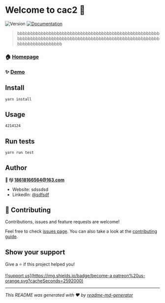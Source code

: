 # Welcome to cac2 👋
![Version](https://img.shields.io/badge/version-1.0.0-blue.svg?cacheSeconds=2592000)
[![Documentation](https://img.shields.io/badge/documentation-yes-brightgreen.svg)](dddddddddddddddddd)

> bbbbbbbbbbbbbbbbbbbbbbbbbbbbbbbbbbbbbbbbbbbbbbbbbbbbbbbbbbbbbbbbbbbbbbbbbbbbbbbbbbbbbbbbbbbbbbbbbbbbbbbbbbbbbbbbbbbbbbbbbbbbb

### 🏠 [Homepage](hhhhhhhhhhhhhhh)

### ✨ [Demo](hhhhhhhhhhhhhhhhhhhh)

## Install

```sh
yarn install
```

## Usage

```sh
4214124
```

## Run tests

```sh
yarn run test
```

## Author

👤 **fjl <18618166564@163.com>**

* Website: sdssdsd
* LinkedIn: [@sdfsdf](https://linkedin.com/in/sdfsdf)

## 🤝 Contributing

Contributions, issues and feature requests are welcome!

Feel free to check [issues page](1212). You can also take a look at the [contributing guide](3123123).

## Show your support

Give a ⭐️ if this project helped you!

[![support us](https://img.shields.io/badge/become-a patreon%20us-orange.svg?cacheSeconds=2592000)](https://www.patreon.com/sdfsfsdf)


***
_This README was generated with ❤️ by [readme-md-generator](https://github.com/kefranabg/readme-md-generator)_